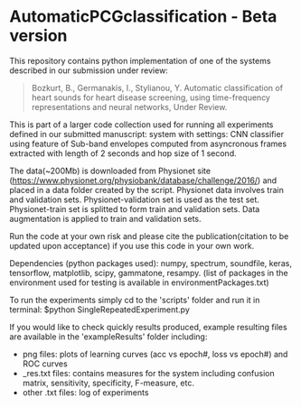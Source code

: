 # AutomaticPCGclassification - Beta version

This repository contains python implementation of one of the systems described in our submission under review:

> Bozkurt, B., Germanakis, I., Stylianou, Y. Automatic classification of heart sounds for heart disease screening, using time-frequency representations and neural networks, Under Review.

This is part of a larger code collection used for running all experiments defined in our submitted manuscript: system with settings: CNN classifier using feature of Sub-band envelopes computed from asyncronous frames extracted with length of 2 seconds and hop size of 1 second. 

The data(~200Mb) is downloaded from Physionet site (https://www.physionet.org/physiobank/database/challenge/2016/) and placed in a data folder created by
the script. Physionet data involves train and validation sets. Physionet-validation set is used as the test set. Physionet-train set is splitted to form train and validation sets. Data augmentation is applied to train and validation sets. 

Run the code at your own risk and please cite the publication(citation to be updated upon acceptance) if you use this code in your own work.

Dependencies (python packages used): numpy, spectrum, soundfile, keras, tensorflow, matplotlib, scipy, gammatone, resampy. (list of packages in the environment used for testing is available in environmentPackages.txt)

To run the experiments simply cd to the 'scripts' folder and run it in terminal:
$python SingleRepeatedExperiment.py

If you would like to check quickly results produced, example resulting files are available in the 'exampleResults' folder including:
- png files: plots of learning curves (acc vs epoch#, loss vs epoch#) and ROC curves
- _res.txt files: contains measures for the system including confusion matrix, sensitivity, specificity, F-measure, etc. 
- other .txt files: log of experiments




